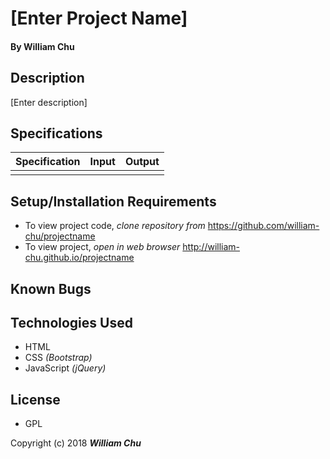 # **[Enter Project Name]**

#### By William Chu

## Description

[Enter description]

## Specifications

| Specification | Input | Output
| --- | --- | --- |
| | | |

## Setup/Installation Requirements

* To view project code, _clone repository from_ https://github.com/william-chu/projectname
* To view project, _open in web browser_ http://william-chu.github.io/projectname

## Known Bugs

## Technologies Used

* HTML
* CSS _(Bootstrap)_
* JavaScript _(jQuery)_

## License

* GPL

Copyright (c) 2018 **_William Chu_**
